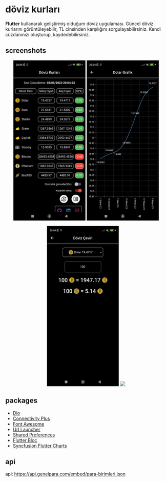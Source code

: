 # döviz kurları

**Flutter** kullanarak geliştirmiş olduğum döviz uygulaması. Güncel döviz kurlarını görüntüleyebilir, TL cinsinden karşılığını sorgulayabilirsiniz. Kendi cüzdanınızı oluşturup, kaydedebilirsiniz.


## screenshots

<p style="text-align:center">
  <img src="screenshots/anasayfa_ss.jpg" height="500">
  <img src="screenshots/grafik_ss.jpg" height="500">
</p>

<p style="text-align:center">
  <img src="screenshots/ceviri_ss.jpg" height="500">
  <img src="screenshots/cüzdan_ss.jpg" height="500">
</p>

## packages

- [Dio](https://pub.dev/packages/dio)
- [Connectivity Plus](https://pub.dev/packages/connectivity_plus)
- [Font Awesome](https://pub.dev/packages/font_awesome_flutter)
- [Url Launcher](https://pub.dev/packages/url_launcher)
- [Shared Preferences](https://pub.dev/packages/shared_preferences)
- [Flutter Bloc](https://pub.dev/packages/flutter_bloc)
- [Syncfusion Flutter Charts](https://pub.dev/packages/syncfusion_flutter_charts)

## api

api: https://api.genelpara.com/embed/para-birimleri.json
